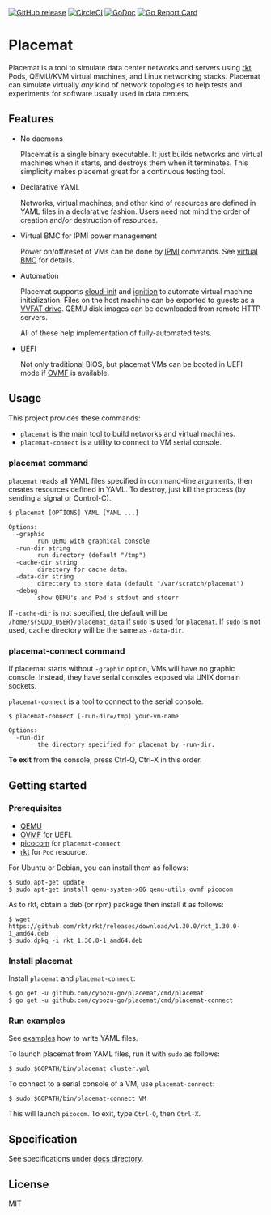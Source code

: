 [![GitHub release](https://img.shields.io/github/release/cybozu-go/placemat.svg?maxAge=60)][releases]
[![CircleCI](https://circleci.com/gh/cybozu-go/placemat.svg?style=svg)](https://circleci.com/gh/cybozu-go/placemat)
[![GoDoc](https://godoc.org/github.com/cybozu-go/placemat?status.svg)][godoc]
[![Go Report Card](https://goreportcard.com/badge/github.com/cybozu-go/placemat)](https://goreportcard.com/report/github.com/cybozu-go/placemat)

Placemat
========

Placemat is a tool to simulate data center networks and servers using [rkt][] Pods,
QEMU/KVM virtual machines, and Linux networking stacks.  Placemat can simulate
virtually *any* kind of network topologies to help tests and experiments for software
usually used in data centers.

Features
--------

* No daemons

    Placemat is a single binary executable.  It just builds networks and
    virtual machines when it starts, and destroys them when it terminates.
    This simplicity makes placemat great for a continuous testing tool.

* Declarative YAML

    Networks, virtual machines, and other kind of resources are defined
    in YAML files in a declarative fashion.  Users need not mind the order
    of creation and/or destruction of resources.

* Virtual BMC for IPMI power management

    Power on/off/reset of VMs can be done by [IPMI][] commands.
    See [virtual BMC](docs/virtual_bmc.md) for details.

* Automation

    Placemat supports [cloud-init][] and [ignition][] to automate
    virtual machine initialization.  Files on the host machine can be
    exported to guests as a [VVFAT drive](https://en.wikibooks.org/wiki/QEMU/Devices/Storage).
    QEMU disk images can be downloaded from remote HTTP servers.

    All of these help implementation of fully-automated tests.

* UEFI

    Not only traditional BIOS, but placemat VMs can be booted in UEFI
    mode if [OVMF][] is available.

Usage
-----

This project provides these commands:

* `placemat` is the main tool to build networks and virtual machines.
* `placemat-connect` is a utility to connect to VM serial console.

### placemat command

`placemat` reads all YAML files specified in command-line arguments,
then creates resources defined in YAML.  To destroy, just kill the
process (by sending a signal or Control-C).

```console
$ placemat [OPTIONS] YAML [YAML ...]

Options:
  -graphic
        run QEMU with graphical console
  -run-dir string
        run directory (default "/tmp")
  -cache-dir string
        directory for cache data.
  -data-dir string
        directory to store data (default "/var/scratch/placemat")
  -debug
        show QEMU's and Pod's stdout and stderr
```

If `-cache-dir` is not specified, the default will be `/home/${SUDO_USER}/placemat_data`
if `sudo` is used for `placemat`.  If `sudo` is not used, cache directory will be
the same as `-data-dir`.

### placemat-connect command

If placemat starts without `-graphic` option, VMs will have no graphic console.
Instead, they have serial consoles exposed via UNIX domain sockets.

`placemat-connect` is a tool to connect to the serial console.

```console
$ placemat-connect [-run-dir=/tmp] your-vm-name

Options:
  -run-dir
        the directory specified for placemat by -run-dir.
```

**To exit** from the console, press Ctrl-Q, Ctrl-X in this order.

Getting started
---------------

### Prerequisites

- [QEMU][]
- [OVMF][] for UEFI.
- [picocom](https://github.com/npat-efault/picocom) for `placemat-connect`
- [rkt][] for `Pod` resource.

For Ubuntu or Debian, you can install them as follows:

```console
$ sudo apt-get update
$ sudo apt-get install qemu-system-x86 qemu-utils ovmf picocom
```

As to rkt, obtain a deb (or rpm) package then install it as follows:

```console
$ wget https://github.com/rkt/rkt/releases/download/v1.30.0/rkt_1.30.0-1_amd64.deb
$ sudo dpkg -i rkt_1.30.0-1_amd64.deb
```

### Install placemat

Install `placemat` and `placemat-connect`:

```console
$ go get -u github.com/cybozu-go/placemat/cmd/placemat
$ go get -u github.com/cybozu-go/placemat/cmd/placemat-connect
```

### Run examples

See [examples](examples) how to write YAML files.

To launch placemat from YAML files, run it with `sudo` as follows:

```console
$ sudo $GOPATH/bin/placemat cluster.yml
```

To connect to a serial console of a VM, use `placemat-connect`:

```console
$ sudo $GOPATH/bin/placemat-connect VM
```

This will launch `picocom`.  To exit, type `Ctrl-Q`, then `Ctrl-X`.

Specification
-------------

See specifications under [docs directory](docs/).

License
-------

MIT

[releases]: https://github.com/cybozu-go/placemat/releases
[godoc]: https://godoc.org/github.com/cybozu-go/placemat
[cloud-init]: http://cloudinit.readthedocs.io/en/latest/index.html
[ignition]: https://coreos.com/ignition/docs/latest/
[QEMU]: https://www.qemu.org/
[OVMF]: https://github.com/tianocore/tianocore.github.io/wiki/OVMF
[rkt]: https://coreos.com/rkt/
[IPMI]: https://en.wikipedia.org/wiki/Intelligent_Platform_Management_Interface
